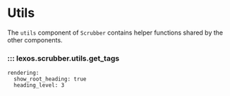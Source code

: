 # Utils

The `utils` component of `Scrubber` contains helper functions shared by the other components.

### ::: lexos.scrubber.utils.get_tags
    rendering:
      show_root_heading: true
      heading_level: 3
